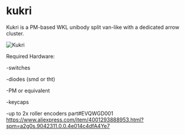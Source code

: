 # kukri
 Kukri is a PM-based WKL unibody split van-like with a dedicated arrow cluster.

![Kukri](https://cdn.discordapp.com/attachments/902661845188497459/902672885037035540/unknown.png)

Required Hardware:

-switches

-diodes (smd or tht)

-PM or equivalent

-keycaps

-up to 2x roller encoders part#EVQWGD001
https://www.aliexpress.com/item/4001293888953.html?spm=a2g0s.9042311.0.0.4e014c4dfA4Ye7

